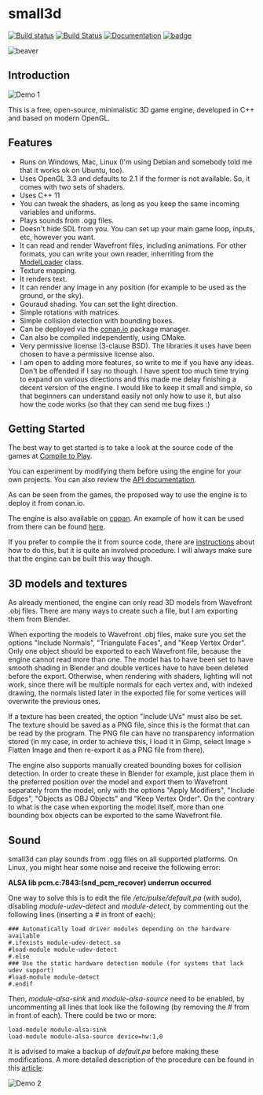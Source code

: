 small3d
=======
[![Build status](https://ci.appveyor.com/api/projects/status/vl7gmu89v7194o2t?svg=true)](https://ci.appveyor.com/project/coding3d/small3d) [![Build Status](https://travis-ci.org/dimi309/small3d.svg?branch=master)](https://travis-ci.org/dimi309/small3d) [![Documentation](https://codedocs.xyz/dimi309/small3d.svg)](https://codedocs.xyz/dimi309/small3d/) [![badge](https://img.shields.io/badge/conan.io-small3d%2F1.0.6-green.svg?logo=data:image/png;base64%2CiVBORw0KGgoAAAANSUhEUgAAAA4AAAAOCAMAAAAolt3jAAAA1VBMVEUAAABhlctjlstkl8tlmMtlmMxlmcxmmcxnmsxpnMxpnM1qnc1sn85voM91oM11oc1xotB2oc56pNF6pNJ2ptJ8ptJ8ptN9ptN8p9N5qNJ9p9N9p9R8qtOBqdSAqtOAqtR%2BrNSCrNJ/rdWDrNWCsNWCsNaJs9eLs9iRvNuVvdyVv9yXwd2Zwt6axN6dxt%2Bfx%2BChyeGiyuGjyuCjyuGly%2BGlzOKmzOGozuKoz%2BKqz%2BOq0OOv1OWw1OWw1eWx1eWy1uay1%2Baz1%2Baz1%2Bez2Oe02Oe12ee22ujUGwH3AAAAAXRSTlMAQObYZgAAAAFiS0dEAIgFHUgAAAAJcEhZcwAACxMAAAsTAQCanBgAAAAHdElNRQfgBQkREyOxFIh/AAAAiklEQVQI12NgAAMbOwY4sLZ2NtQ1coVKWNvoc/Eq8XDr2wB5Ig62ekza9vaOqpK2TpoMzOxaFtwqZua2Bm4makIM7OzMAjoaCqYuxooSUqJALjs7o4yVpbowvzSUy87KqSwmxQfnsrPISyFzWeWAXCkpMaBVIC4bmCsOdgiUKwh3JojLgAQ4ZCE0AMm2D29tZwe6AAAAAElFTkSuQmCC)](http://www.conan.io/source/small3d/1.0.6/coding3d/stable)

![beaver](https://raw.githubusercontent.com/coding3d/small3d/develop/assets/small3d.png)

Introduction
------------

![Demo 1](https://cloud.githubusercontent.com/assets/875167/18656425/4781b3d0-7ef1-11e6-83de-e412d5840fec.gif)

This is a free, open-source, minimalistic 3D game engine, developed in C++ and based on modern OpenGL.

Features
--------

- Runs on Windows, Mac, Linux (I'm using Debian and somebody told me that it works ok on Ubuntu, too).
- Uses OpenGL 3.3 and defaults to 2.1 if the former is not available. So, it comes with two sets of shaders.
- Uses C++ 11
- You can tweak the shaders, as long as you keep the same incoming variables and uniforms.
- Plays sounds from .ogg files.
- Doesn't hide SDL from you. You can set up your main game loop, inputs, etc, however you want.
- It can read and render Wavefront files, including animations. For other formats, you can write your own reader, inherriting from the [ModelLoader](https://codedocs.xyz/dimi309/small3d/classsmall3d_1_1ModelLoader.html) class.
- Texture mapping.
- It renders text.
- It can render any image in any position (for example to be used as the ground, or the sky).
- Gouraud shading. You can set the light direction.
- Simple rotations with matrices.
- Simple collision detection with bounding boxes.
- Can be deployed via the [conan.io](https://www.conan.io) package manager.
- Can also be compiled independently, using CMake.
- Very permissive license (3-clause BSD). The libraries it uses have been chosen to have a permissive license also.
- I am open to adding more features, so write to me if you have any ideas. Don't be offended if I say no though. I have spent too much time trying to expand on various directions and this made me delay finishing a decent version of the engine. I would like to keep it small and simple, so that beginners can understand easily not only how to use it, but also how the code works (so that they can send me bug fixes :)

Getting Started
---------------
The best way to get started is to take a look at the source code of the games at [Compile to Play](https://compiletoplay.github.io/).

You can experiment by modifying them before using the engine for your own projects. You can also review the [API documentation](https://codedocs.xyz/dimi309/small3d/).

As can be seen from the games, the proposed way to use the engine is to deploy it from conan.io.

The engine is also available on [cppan](https://cppan.org/pvt.coding3d.small3d). An example of how it can be used from there can be found [here](https://github.com/dimi309/small3d-cppan-example).

If you prefer to compile the it from source code, there are [instructions](BUILDING.md) about how to do this, but it is quite an involved procedure. I will always make sure that the engine can be built this way though.

3D models and textures
----------------------

As already mentioned, the engine can only read 3D models from Wavefront .obj files. There are many ways to create such a file, but I am exporting them from Blender.

When exporting the models to Wavefront .obj files, make sure you set the options "Include Normals", "Triangulate Faces", and "Keep Vertex Order". Only one object should be exported to each Wavefront file, because the engine cannot read more than one. The model has to have been set to have smooth shading in Blender and double vertices have to have been deleted before the export. Otherwise, when rendering with shaders, lighting will not work, since there will be multiple normals for each vertex and, with indexed drawing,
the normals listed later in the exported file for some vertices will overwrite the previous ones.

If a texture has been created, the option "Include UVs" must also be set. The texture should be saved as a PNG file, since this is the format that can be read by the program. The PNG file can have no transparency information stored (in my case, in order to achieve this, I load it in Gimp, select Image > Flatten Image and then re-export it as a PNG file from there).

The engine also supports manually created bounding boxes for collision detection. In order to create these in Blender for example, just place them in the preferred position over the model and export them to Wavefront separately from the model, only with the options "Apply Modifiers", "Include Edges", "Objects as OBJ Objects" and "Keep Vertex Order". On the contrary to what is the case when exporting the model itself, more than one bounding box objects can be exported to the same Wavefront file.

Sound
-----

small3d can play sounds from .ogg files on all supported platforms. On Linux, you might hear some noise and receive the following error:

**ALSA lib pcm.c:7843:(snd_pcm_recover) underrun occurred**

One way to solve this is to edit the file */etc/pulse/default.pa* (with sudo), disabling *module-udev-detect* and *module-detect*, by commenting out the following lines (inserting a \# in front of each):

	### Automatically load driver modules depending on the hardware available
	#.ifexists module-udev-detect.so
	#load-module module-udev-detect
	#.else
	### Use the static hardware detection module (for systems that lack udev support)
	#load-module module-detect
	#.endif

Then, *module-alsa-sink* and *module-alsa-source* need to be enabled, by uncommenting all lines that look like the following (by removing the \# from in front of each). There could be two or more:

	load-module module-alsa-sink
	load-module module-alsa-source device=hw:1,0

It is advised to make a backup of *default.pa* before making these modifications. A more detailed description of the procedure can be found in this [article](http://thehumble.ninja/2014/02/06/fixing-alsa-lib-pcmc7843snd_pcm_recover-underrun-occurred-while-keeping-pulseaudio-in-your-system/).


![Demo 2](https://cloud.githubusercontent.com/assets/875167/18656844/0dc828a0-7ef5-11e6-884b-706369d682f6.gif)
